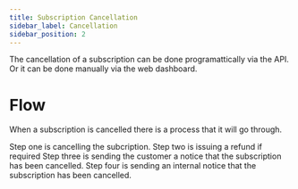 ```yaml
---
title: Subscription Cancellation
sidebar_label: Cancellation
sidebar_position: 2
---
```

The cancellation of a subscription can be done programattically via the API. Or it can be done manually via the web dashboard.


# Flow

When a subscription is cancelled there is a process that it will go through.

Step one is cancelling the subcription.
Step two is issuing a refund if required
Step three is sending the customer a notice that the subscription has been cancelled.
Step four is sending an internal notice that the subscription has been cancelled.